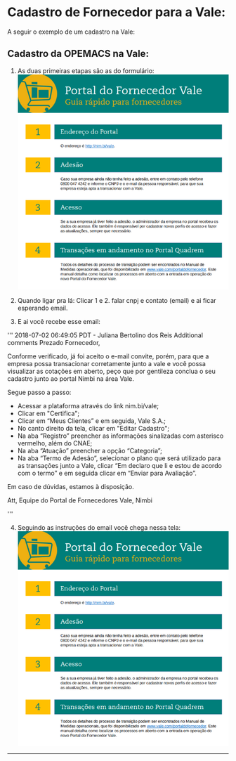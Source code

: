 # Cadastro de Fornecedor para a Vale:

A seguir o exemplo de um cadastro na Vale:

## Cadastro da OPEMACS na Vale:
1) As duas primeiras etapas são as do formulário:
![tutorial da vale](https://github.com/Lucas-Armand/Caranda/blob/master/Vale/vale1.png)

2) Quando ligar pra lá: Clicar 1 e 2. falar cnpj e contato (email) e ai ficar esperando email.

3) E ai você recebe esse email:

'''
2018-07-02 06:49:05 PDT - Juliana Bertolino dos Reis Additional comments
Prezado Fornecedor, 

Conforme verificado, já foi aceito o e-mail convite, porém, para que a empresa possa transacionar corretamente junto a vale e você possa visualizar as cotações em aberto, peço que por gentileza conclua o seu cadastro junto ao portal Nimbi na área Vale.

Segue passo a passo:
- Acessar a plataforma através do link nim.bi/vale;
- Clicar em "Certifica";
- Clicar em “Meus Clientes” e em seguida, Vale S.A.;
- No canto direito da tela, clicar em "Editar Cadastro";
- Na aba “Registro” preencher as informações sinalizadas com asterisco vermelho, além do CNAE; 
- Na aba “Atuação” preencher a opção “Categoria”;
- Na aba “Termo de Adesão”, selecionar o plano que será utilizado para as transações junto a Vale, clicar “Em declaro que li e estou de acordo com o termo” e em seguida clicar em “Enviar para Avaliação”.

Em caso de dúvidas, estamos à disposição.

Att, 
Equipe do Portal de Fornecedores Vale, Nimbi

'''

4) Seguindo as instruções do email vocẽ chega nessa tela:
![cadastro da vale](https://github.com/Lucas-Armand/Caranda/blob/master/Vale/vale1.png)




----------------------------------------------------------------------------------------------------------------


